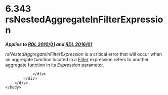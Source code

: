 <html dir="LTR" xmlns:mshelp="http://msdn.microsoft.com/mshelp" xmlns:ddue="http://ddue.schemas.microsoft.com/authoring/2003/5" xmlns:xlink="http://www.w3.org/1999/xlink" xmlns:tool="http://www.microsoft.com/tooltip">
    <head>
        <meta http-equiv="Content-Type" content="text/html; CHARSET=utf-8"></meta>
        <meta name="save" content="history"></meta>
        <title>6.343 rsNestedAggregateInFilterExpression</title>
        <xml>
            <mshelp:toctitle title="6.343 rsNestedAggregateInFilterExpression"></mshelp:toctitle>
            <mshelp:rltitle title="[MS-RDL]: rsNestedAggregateInFilterExpression"></mshelp:rltitle>
            <mshelp:keyword index="A" term="ba9baea7-a71b-41ad-b97b-56344bb0b2af"></mshelp:keyword>
            <mshelp:attr name="DCSext.ContentType" value="open specification"></mshelp:attr>
            <mshelp:attr name="AssetID" value="ba9baea7-a71b-41ad-b97b-56344bb0b2af"></mshelp:attr>
            <mshelp:attr name="TopicType" value="kbRef"></mshelp:attr>
            <mshelp:attr name="DCSext.Title" value="[MS-RDL]: rsNestedAggregateInFilterExpression" />
        </xml>
    </head>
    <body>
        <div id="header">
            <h1 class="heading">6.343 rsNestedAggregateInFilterExpression</h1>
        </div>
        <div id="mainSection">
            <div id="mainBody">
                <div id="allHistory" class="saveHistory"></div>
                <div id="sectionSection0" class="section" name="collapseableSection">
                    

<p><b><i>Applies to </i></b><a href="3428e690-a348-4ec7-8a6a-8efb42d2cdee.htm"><b><i>RDL 2010/01</i></b></a><b><i>
and </i></b><a href="52ce3983-2bfc-4e72-9359-42aaf5fe4509.htm"><b><i>RDL 2016/01</i></b></a></p>

<p><i>rsNestedAggregateInFilterExpression</i> is a critical
error that will occur when an aggregate function located in a <a href="c0f6a66a-1055-4f4d-b1e7-4fc47b588ed2.htm">Filter</a> expression refers
to another aggregate function in its <i>Expression</i> parameter.</p>


                </div>
            </div>
        </div>
    </body>
</html>